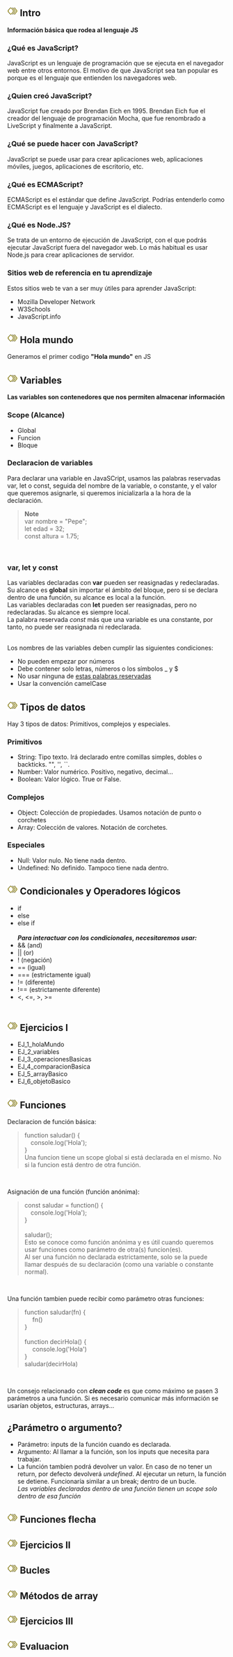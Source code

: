 ## ![ICO](icons/keyframes.png) Intro
**Información básica que rodea al lenguaje JS**

### ¿Qué es JavaScript?
JavaScript es un lenguaje de programación que se ejecuta en el navegador web entre otros entornos.
El motivo de que JavaScript sea tan popular es porque es el lenguaje que entienden los navegadores web.

### ¿Quien creó JavaScript?
JavaScript fue creado por Brendan Eich en 1995. Brendan Eich fue el creador del lenguaje de programación Mocha, que fue renombrado a LiveScript y finalmente a JavaScript.

### ¿Qué se puede hacer con JavaScript?
JavaScript se puede usar para crear aplicaciones web, aplicaciones móviles, juegos, aplicaciones de escritorio, etc.

### ¿Qué es ECMAScript?
ECMAScript es el estándar que define JavaScript.
Podrías entenderlo como ECMAScript es el lenguaje y JavaScript es el dialecto.

### ¿Qué es Node.JS?
Se trata de un entorno de ejecución de JavaScript, con el que podrás ejecutar JavaScript fuera del navegador web.
Lo más habitual es usar Node.js para crear aplicaciones de servidor.

### Sitios web de referencia en tu aprendizaje
Estos sitios web te van a ser muy útiles para aprender JavaScript:
* Mozilla Developer Network
* W3Schools
* JavaScript.info

## ![ICO](icons/keyframes.png) Hola mundo
Generamos el primer codigo **"Hola mundo"** en JS

## ![ICO](icons/keyframes.png) Variables
**Las variables son contenedores que nos permiten almacenar información**

### Scope (Alcance)
* Global
* Funcion
* Bloque

### Declaracion de variables
Para declarar una variable en JavaSCript, usamos las palabras reservadas var, let o const, seguida del nombre de la variable, o constante, y el valor que queremos asignarle, si queremos inicializarla a la hora de la declaración.
> **Note** <br>
> var nombre = "Pepe"; <br>
> let edad = 32; <br>
> const altura = 1.75;
<br>

### var, let y const
Las variables declaradas con **var** pueden ser reasignadas y redeclaradas. Su alcance es **global** sin importar el ámbito del bloque, pero si se declara dentro de una función, su alcance es local a la función. <br>
Las variables declaradas con **let** pueden ser reasignadas, pero no redeclaradas. Su alcance es siempre local. <br>
La palabra reservada *const* más que una variable es una constante, por tanto, no puede ser reasignada ni redeclarada. <br><br>

Los nombres de las variables deben cumplir las siguientes condiciones:
* No pueden empezar por números
* Debe contener solo letras, números o los símbolos _ y $
* No usar ninguna de [estas palabras reservadas](https://developer.mozilla.org/es/docs/Web/JavaScript/Reference/Lexical_grammar#palabras_clave)
* Usar la convención camelCase

## ![ICO](icons/keyframes.png) Tipos de datos
Hay 3 tipos de datos: Primitivos, complejos y especiales. <br>

### Primitivos
* String: Tipo texto. Irá declarado entre comillas simples, dobles o backticks. "", '', ``.
* Number: Valor numérico. Positivo, negativo, decimal...
* Boolean: Valor lógico. True or False.

### Complejos
* Object: Colección de propiedades. Usamos notación de punto o corchetes
* Array: Colección de valores. Notación de corchetes.

### Especiales
* Null: Valor nulo. No tiene nada dentro.
* Undefined: No definido. Tampoco tiene nada dentro.


## ![ICO](icons/keyframes.png) Condicionales y Operadores lógicos
* if
* else
* else if 
<br><br>
***Para interactuar con los condicionales, necesitaremos usar:***
* && (and)
* || (or)
* ! (negación)
* == (igual)
* === (estrictamente igual)
* != (diferente)
* !== (estrictamente diferente)
* <, <=, >, >= 
<br><br>

## ![ICO](icons/keyframes.png) Ejercicios I
* EJ_1_holaMundo
* EJ_2_variables
* EJ_3_operacionesBasicas
* EJ_4_comparacionBasica
* EJ_5_arrayBasico
* EJ_6_objetoBasico

## ![ICO](icons/keyframes.png) Funciones
Declaracion de función básica:
> function saludar() { <br>
> &emsp;console.log('Hola'); <br>
> } <br>
Una funcion tiene un scope global si está declarada en el mismo. No si la funcion está dentro de otra función. <br>
<br>

Asignación de una función (función anónima):
> const saludar = function() { <br>
> &emsp;console.log('Hola'); <br>
> } <br>
> <br>
> saludar(); <br>
Esto se conoce como función anónima y es útil cuando queremos usar funciones como parámetro de otra(s) funcion(es). <br>
Al ser una función no declarada estrictamente, solo se la puede llamar después de su declaración (como una variable o constante normal). <br>
<br>

Una función tambien puede recibir como parámetro otras funciones:
> function saludar(fn) { <br>
> &emsp; fn() <br>
> } <br>
> <br>
> function decirHola() { <br>
>  &emsp; console.log('Hola') <br>
> } <br>
> saludar(decirHola) <br>
<br>

Un consejo relacionado con ***clean code*** es que como máximo se pasen 3 parámetros a una función. Si es necesario comunicar más información se usarían objetos, estructuras, arrays...
<br>

## ¿Parámetro o argumento?
* Parámetro: inputs de la función cuando es declarada.
* Argumento: Al llamar a la función, son los inputs que necesita para trabajar.
* La función tambien podrá devolver un valor. En caso de no tener un return, por defecto devolverá *undefined*.
Al ejecutar un return, la función se detiene. Funcionaría similar a un break; dentro de un bucle. <br>
*Las variables declaradas dentro de una función tienen un scope solo dentro de esa función*

## ![ICO](icons/keyframes.png) Funciones flecha

## ![ICO](icons/keyframes.png) Ejercicios II

## ![ICO](icons/keyframes.png) Bucles

## ![ICO](icons/keyframes.png) Métodos de array

## ![ICO](icons/keyframes.png) Ejercicios III

## ![ICO](icons/keyframes.png) Evaluacion
